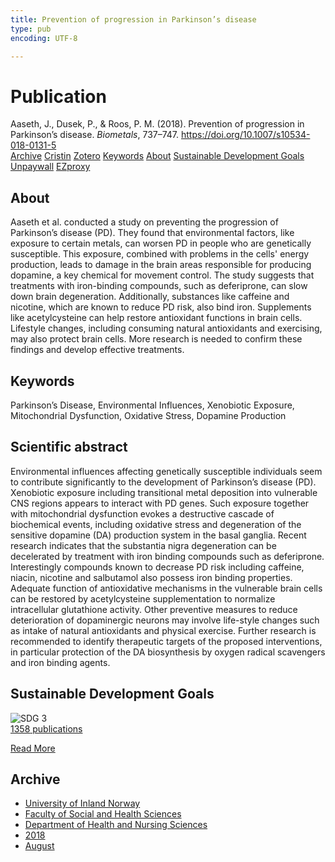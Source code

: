 ```yaml
---
title: Prevention of progression in Parkinson’s disease
type: pub
encoding: UTF-8

---
```

<h1>Publication</h1>
<article id="csl-bib-container-CPMPZVSL" class="csl-bib-container">
  <div class="csl-bib-body"> <div class="csl-entry">Aaseth, J., Dusek, P., &#38; Roos, P. M. (2018). Prevention of progression in Parkinson’s disease. <i>Biometals</i>, 737–747. <a href="https://doi.org/10.1007/s10534-018-0131-5">https://doi.org/10.1007/s10534-018-0131-5</a></div> </div>
  <div class="csl-bib-buttons">
    <a href="#taxonomy-article-CPMPZVSL" alt="archive" class="csl-bib-button">Archive</a>
    <a href="https://app.cristin.no/results/show.jsf?id=1604584" alt="Cristin" class="csl-bib-button">Cristin</a>
    <a href="http://zotero.org/groups/5881554/items/CPMPZVSL" alt="Zotero" class="csl-bib-button">Zotero</a>
    <a href="#keywords-article-CPMPZVSL" alt="keywords" class="csl-bib-button">Keywords</a>
    <a href="#about-article-CPMPZVSL" alt="about_pub" class="csl-bib-button">About</a>
    <a href="#sdg-article-CPMPZVSL" alt="sdg" class="csl-bib-button">Sustainable Development Goals</a>
    <a href="https://link.springer.com/content/pdf/10.1007%2Fs10534-018-0131-5.pdf" alt="Unpaywall" class="csl-bib-button">Unpaywall</a>
    <a href="https://link.springer.com/content/pdf/10.1007%2Fs10534-018-0131-5.pdf" alt="EZproxy" class="csl-bib-button">EZproxy</a>
  </div>
  <div id="csl-bib-meta-container-CPMPZVSL"></div>
</article>
<div id="csl-bib-meta-CPMPZVSL" class="csl-bib-meta">
  <article id="about-article-CPMPZVSL" class="about_pub-article">
    <h1>About</h1>
    Aaseth et al. conducted a study on preventing the progression of Parkinson’s disease (PD). They found that environmental factors, like exposure to certain metals, can worsen PD in people who are genetically susceptible. This exposure, combined with problems in the cells' energy production, leads to damage in the brain areas responsible for producing dopamine, a key chemical for movement control. The study suggests that treatments with iron-binding compounds, such as deferiprone, can slow down brain degeneration. Additionally, substances like caffeine and nicotine, which are known to reduce PD risk, also bind iron. Supplements like acetylcysteine can help restore antioxidant functions in brain cells. Lifestyle changes, including consuming natural antioxidants and exercising, may also protect brain cells. More research is needed to confirm these findings and develop effective treatments.
  </article>
  <article id="keywords-article-CPMPZVSL" class="keywords-article">
    <h1>Keywords</h1>
    Parkinson’s Disease, Environmental Influences, Xenobiotic Exposure, Mitochondrial Dysfunction, Oxidative Stress, Dopamine Production
  </article>
  <article id="abstract-article-CPMPZVSL" class="abstract-article">
    <h1>Scientific abstract</h1>
    Environmental influences affecting genetically susceptible individuals seem to contribute significantly to the development of Parkinson’s disease (PD). Xenobiotic exposure including transitional metal deposition into vulnerable CNS regions appears to interact with PD genes. Such exposure together with mitochondrial dysfunction evokes a destructive cascade of biochemical events, including oxidative stress and degeneration of the sensitive dopamine (DA) production system in the basal ganglia. Recent research indicates that the substantia nigra degeneration can be decelerated by treatment with iron binding compounds such as deferiprone. Interestingly compounds known to decrease PD risk including caffeine, niacin, nicotine and salbutamol also possess iron binding properties. Adequate function of antioxidative mechanisms in the vulnerable brain cells can be restored by acetylcysteine supplementation to normalize intracellular glutathione activity. Other preventive measures to reduce deterioration of dopaminergic neurons may involve life-style changes such as intake of natural antioxidants and physical exercise. Further research is recommended to identify therapeutic targets of the proposed interventions, in particular protection of the DA biosynthesis by oxygen radical scavengers and iron binding agents.
  </article>
  <article id="sdg-article-CPMPZVSL" class="sdg-article">
    <h1>Sustainable Development Goals</h1>
    <div class="sdg-container"><div id="sdg3" class="sdg">
        <img src="{{< params subfolder >}}images/sdg/sdg03_en.png" class="image" alt="SDG 3">
        <div class="sdg-overlay">
          <a href="/en/archive/?key=?sdg=3#archive" class="sdg-publication-count"><span>1358</span> publications</a>
          <p><a href="https://sdgs.un.org/goals/goal3" class="sdg-read-more">Read More</a></p>
        </div>
      </div></div>
  </article>
  <article id="taxonomy-article-CPMPZVSL" class="taxonomy-article">
    <h1>Archive</h1>
    <ul>
      <li>
        <a href="/en/archive/?key=3DCRN523">University of Inland Norway</a>
      </li>
      <li>
        <a href="/en/archive/?key=IDKFS3MX">Faculty of Social and Health Sciences</a>
      </li>
      <li>
        <a href="/en/archive/?key=GTV4ECMZ">Department of Health and Nursing Sciences</a>
      </li>
      <li>
        <a href="/en/archive/?key=676HMQBA">2018</a>
      </li>
      <li>
        <a href="/en/archive/?key=ITZRHEI2">August</a>
      </li>
    </ul>
  </article>
</div>
